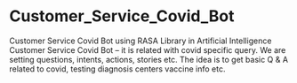 # Customer_Service_Covid_Bot
Customer Service Covid Bot using RASA Library in Artificial Intelligence
Customer Service Covid Bot – it is related with covid specific query. We are setting questions, intents, actions, stories etc. The idea is to get basic Q & A related to covid, 
testing diagnosis centers vaccine info etc.
